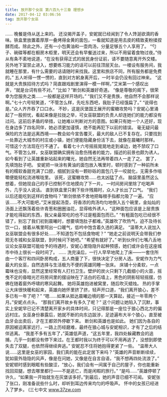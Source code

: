 ```yaml
---
title: 放开那个女巫 第六百九十三章 理想乡
date: 2017-04-12 03:06:56
tag: 放开那个女巫
---
```


……
晚餐是侍从送上来的。
还没揭开盖子，安妮就已经闻到了令人馋涎欲滴的香味。铁盒里放置着厚厚一叠烤得金黄的面包，一看就知道是用去皮的精致麦粉揉捏酵而成。除此之外，还有一小包黄油和一壶肉汤，分量足够五个人享用了。
“勺子、碗碟等都在橱房木柜里，明天还会有早餐送过来，所以不用留着食物过夜。”侍从有条不紊地说道，“在没有获得正式的居民身份证前，请不要随意离开外交楼。另外地下室禁止进入，想要练习能力的话可以前往顶层天台。一楼设有服务间，我就睡在那里，有什么需要的话请随时来找我。这里和旅店不同，所有服务都是免费的。”
五人听得一愣一愣的，直到对方躬身离开后，一时半会仍没有回过神来。
“这就是大贵族招待方式吗？简直跟戏剧里演得一模一样啊，”艾米第一个感叹出声，“就是台词有些不对。”
“比如？”断剑和英雄好奇道。
“像是尊敬的阁下，很荣幸为您服务之类……一般都是这样开场的。”
“我们又不是贵族，他自然不会那样说啊。”七十六号轻笑道，“不管怎么样，先吃东西吧，我肚子已经饿扁了。”
“说得也是。”众人齐齐吞了口口水。
不妙，这是灰堡国王展开的蜜糖攻势吗？安妮心里涌起了一股担忧，看起来像是拉拢之举，可女巫联盟的负责人却连她们的能力都没有过问。这前后矛盾的举措，让她难以判断对方的意图。如果只有她一个人还好，现在身边多了四名同伴，她必须更加谨慎，绝不能再犯下以前的错误。
毫无疑问最保险的方法是远离西境——教会如今宣告覆灭，最大的敌人已不复存在。只要找到一处靠近大城市的村庄或小镇，她们便能隐藏身份活下去，就像在晨曦时那样。
可惜这个方法现在行不通了。
看着七十六号摇摇晃晃地走到桌边，她不禁叹了口气。不管怎么样，女巫联盟确实拥有治愈伤残者的能力，描述的前景也颇为诱人。如今看到了让英雄重新站起来的曙光，她自然无法再带着四人一走了之。
罢了，先填饱肚子吧。
安妮把一块涂有黄油的面包放入嘴里时，顿时感到了一种前所未有的糯软香甜充满了口腔，细腻到没有一颗砂砾的面包几乎一咬就化，无需多作咀嚼便能轻松流进喉咙里。
该死，这蜜糖攻势……也太凶猛了点。
脑袋里虽然这么想着，但她现自己的手已控制不住地摸向了下一片。
一时间房间里除了吃喝声外，几乎没人说话。
直到铁盒里只剩下些许残屑时，众人才长出了口气。
“我们以后还能吃到这样的食物吗？”断剑依依不舍地把每根手指都允吸了一遍。
“应该……不大可能吧，”艾米提起汤壶，将香浓的肉汤均匀地倒入五个碗里，金灿灿的汤面上还飘荡着些许青葱和圈圈油花，显得格外诱人，“这种面包应该是上层贵族才能吃得起的东西，我父亲最常吃的也不过是粗面包而已。”
“有粗面包吃已经很不错了，别忘了我们初到晨曦时，想要填饱肚子都难。”英雄吹了吹热气，迫不及待长饮一口，接着从嘴里呵出一口暖气，低吟中饱含着久违的满足。
“温蒂大人说加入女巫联盟会有很多好处……不知道包不包括食物呢？”
“她走之前说明天会带我们参观无冬城和女巫联盟，到时候问下她吧。”
“希望有就好了。”
听到伙伴们七嘴八舌地议论女巫联盟可能给予的待遇时，安妮心里隐隐升起种预感，她们或许会在这座城市中待上很长一段时间了。
……
洗完澡后，一行人早早地爬上了床——一套住所由一个客厅和四间卧房构成，五人商量了下，很快决定了分房人选。安妮作为力气最大的女巫，自然选择与生活极为不便的英雄同睡一张床。
床铺十分柔软，一点霉味也没有，显然这里经常有人打扫卫生。壁炉的炭火只剩下几截细小的火苗，摇曳不定的昏暗光芒将房间里的摆设映在了洁白的石墙上，黑色的阴影轻轻摇摆，仿佛在随着窗外呼啸的寒风起舞。
她将英雄抱进被窝里，随后吹灭蜡烛。
热的手掌让大床很快暖和起来，英雄向她怀里挤了挤，轻声开口道，“我们离开狼心，差不多已有一年了吧？”
“嗯……如果从抵达晨曦边境的那一天算起，接近一年零两个月。”安妮点点头。
“那我们离开故乡有多久了呢？”
这个问题让她陷入了沉默，事实上安妮早已记不清楚离开家乡的具体时间，只记得那是一座位于狼心西北方的偏远村庄。女巫身份暴露后，她就不断的向东边跋涉，足迹遍布大半个狼心，直至被血牙会出卖后，才在王都郊外停歇下来。
断剑和英雄也是如此。
她们因为各自的原因被迫离家远行，一路上历经磨难，最终在狼心城与安妮相识，才有了之后的结伴逃离。
“我差不多有五年了，”英雄低声道，“这五年里，我四处躲藏教会的追捕，几乎一刻都没有停下来过。在王都时我以为终于可以不用再逃了，没想到即使失去了双腿，也依然得继续奔逃。”
安妮忍不住将她抱得更紧了一些。
“温蒂大人说……这里是女巫的家园，我们真的能在此定居下来吗？”英雄的声音断断续续，犹如窗外隐隐的风声，像是在问她，又像是在自言自语，“我不想再四处流浪了。”
安妮顿时感到眼眶有些酸涩，“放心，我们会有一间属于自己的屋子，你也能重新找回双腿，想去哪里都行——不是逃亡，而是闲暇的旅行。”
“是吗……”英雄停顿了许久，“如果我一开始就生在灰堡该多好。”到最后，她的声音已细不可闻。
安妮张了张口，刚准备说些什么时，却听到耳边传来均匀的呼吸声。
怀中的女孩已经进入了梦乡。
(三七中文 www.37zw.com